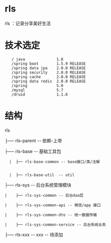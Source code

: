 # rls
rls  ：记录分享美好生活
   # 技术选定
       / java              1.8 
	   /spring boot        1.5.9 RELEASE  
	   /spring data jpa    2.0.0 RELEASE 
	   /spring security    2.0.0 RELEASE
	   /spring cache       2.0.0 RELEASE
	   /spring data redis  2.0.0 RELEASE
	   /spring             5.0
	   /mysql              5.7
	   /druid              1.1.6
	   
# 结构   
     
   rls
   
   ├── rls-parent -- 依赖-上帝
   
   ├── rls-base  --  基础工具包
   
      |  ├── rls-base-common -- base接口/类/注解
       
       
      |  ├── rls-base-util  -- util
      
   ├── rls-sys   --  后台系统管理模块
   
    |    ├── rls-sys-common -- 后台dao层
   
    |    ├── rls-sys-common-api -- 微信/app 接口
   
    |    ├── rls-sys-common-dto -- 统一数据传输
   
    |    ├── rls-sys-common-service -- 后台系统业务
   
   ├── rls-xxx    --  xxx      -- 待添加
   
   
   
   
   
   
   
   
   
   
   
   
   
   
   
   
   

  
	   
	   
	   